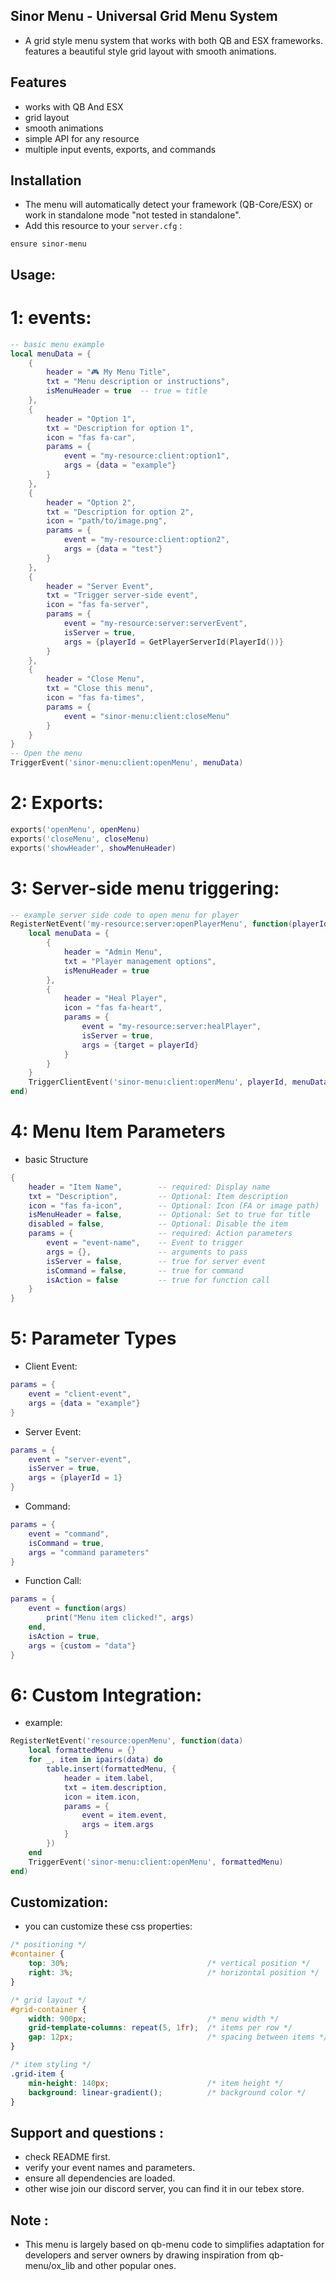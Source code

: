 ## Sinor Menu - Universal Grid Menu System
- A grid style menu system that works with both QB and ESX frameworks. features a beautiful style grid layout with smooth animations.

## Features
- works with QB And ESX
- grid layout
- smooth animations
- simple API for any resource
- multiple input events, exports, and commands

## Installation
- The menu will automatically detect your framework (QB-Core/ESX) or work in standalone mode "not tested in standalone".
- Add this resource to your `server.cfg` :

`ensure sinor-menu`

## Usage:
# 1: events:

```lua
-- basic menu example
local menuData = {
    {
        header = "🎮 My Menu Title",
        txt = "Menu description or instructions",
        isMenuHeader = true  -- true = title
    },
    {
        header = "Option 1",
        txt = "Description for option 1",
        icon = "fas fa-car",
        params = {
            event = "my-resource:client:option1",
            args = {data = "example"}
        }
    },
    {
        header = "Option 2",
        txt = "Description for option 2", 
        icon = "path/to/image.png",
        params = {
            event = "my-resource:client:option2",
            args = {data = "test"}
        }
    },
    {
        header = "Server Event",
        txt = "Trigger server-side event",
        icon = "fas fa-server",
        params = {
            event = "my-resource:server:serverEvent",
            isServer = true,
            args = {playerId = GetPlayerServerId(PlayerId())}
        }
    },
    {
        header = "Close Menu",
        txt = "Close this menu",
        icon = "fas fa-times",
        params = {
            event = "sinor-menu:client:closeMenu"
        }
    }
}
-- Open the menu
TriggerEvent('sinor-menu:client:openMenu', menuData)
```
# 2: Exports:

```lua
exports('openMenu', openMenu)
exports('closeMenu', closeMenu)
exports('showHeader', showMenuHeader)
```
# 3: Server-side menu triggering:

```lua
-- example server side code to open menu for player
RegisterNetEvent('my-resource:server:openPlayerMenu', function(playerId)
    local menuData = {
        {
            header = "Admin Menu",
            txt = "Player management options",
            isMenuHeader = true
        },
        {
            header = "Heal Player",
            icon = "fas fa-heart",
            params = {
                event = "my-resource:server:healPlayer",
                isServer = true,
                args = {target = playerId}
            }
        }
    }
    TriggerClientEvent('sinor-menu:client:openMenu', playerId, menuData)
end)
```
# 4: Menu Item Parameters
- basic Structure
```lua
{
    header = "Item Name",        -- required: Display name
    txt = "Description",         -- Optional: Item description
    icon = "fas fa-icon",        -- Optional: Icon (FA or image path)
    isMenuHeader = false,        -- Optional: Set to true for title
    disabled = false,            -- Optional: Disable the item
    params = {                   -- required: Action parameters
        event = "event-name",    -- Event to trigger
        args = {},               -- arguments to pass
        isServer = false,        -- true for server event
        isCommand = false,       -- true for command
        isAction = false         -- true for function call
    }
}
```
# 5: Parameter Types
- Client Event:

```lua
params = {
    event = "client-event",
    args = {data = "example"}
}
```
- Server Event:

```lua
params = {
    event = "server-event", 
    isServer = true,
    args = {playerId = 1}
}
```
- Command:

```lua
params = {
    event = "command",
    isCommand = true,
    args = "command parameters"
}
```
- Function Call:

```lua
params = {
    event = function(args)
        print("Menu item clicked!", args)
    end,
    isAction = true,
    args = {custom = "data"}
}
```

# 6: Custom Integration: 
- example:

```lua
RegisterNetEvent('resource:openMenu', function(data)
    local formattedMenu = {}
    for _, item in ipairs(data) do
        table.insert(formattedMenu, {
            header = item.label,
            txt = item.description,
            icon = item.icon,
            params = {
                event = item.event,
                args = item.args
            }
        })
    end
    TriggerEvent('sinor-menu:client:openMenu', formattedMenu)
end)
```

## Customization:
- you can customize these css properties:

```css
/* positioning */
#container {
    top: 30%;                               /* vertical position */
    right: 3%;                              /* horizontal position */
}

/* grid layout */
#grid-container {
    width: 900px;                           /* menu width */
    grid-template-columns: repeat(5, 1fr);  /* items per row */
    gap: 12px;                              /* spacing between items */
}

/* item styling */
.grid-item {
    min-height: 140px;                      /* item height */
    background: linear-gradient();          /* background color */
}
```
## Support and questions :

- check README first.
- verify your event names and parameters.
- ensure all dependencies are loaded.
- other wise join our discord server, you can find it in our tebex store.

## Note :

- This menu is largely based on qb-menu code to simplifies adaptation for developers and server owners by drawing inspiration from qb-menu/ox_lib and other popular ones.